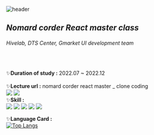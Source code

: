 ![header](https://capsule-render.vercel.app/api?type=waving&color=7fc7d8&height=250&section=header&text=React%20study%202022&fontSize=45&fontColor=fff&fontAlign=75)

## _Nomard corder React master class_

###### Hivelab, DTS Center, Gmarket UI development team

<br/>
<p>
✨<b>Duration of study :</b> 2022.07 ~ 2022.12<br/><br/>
✨<b>Lecture url :</b> nomard corder react master _ clone coding<br/>
  <a href="https://nomadcoders.co/react-for-beginners/lobby" target="_blank"><img src="https://img.shields.io/badge/React-movie_app-fff?style=for-the-v=badge&logo=React&logoColor=fff"/></a> <a href="https://nomadcoders.co/react-masterclass/lobby" target="_blank"><img src="https://img.shields.io/badge/React-master_class-fff?style=for-the-v=badge&logo=React&logoColor=fff"/></a><br/>
✨<b>Skill :</b><br/>
<img src="https://img.shields.io/badge/React-61DAFB?style=flat-square&logo=React&logoColor=black"/> <img src="https://img.shields.io/badge/TypeScript-3178C6?style=flat-square&logo=TypeScript&logoColor=white"/> <img src="https://img.shields.io/badge/JavaScript-F7DF1E?style=flat-square&logo=JavaScript&logoColor=black"/> <img src="https://img.shields.io/badge/styled_components-DB7093?style=flat-square&logo=styled-components&logoColor=white"/> <img src="https://img.shields.io/badge/CSS-1572B6?style=flat-square&logo=CSS3&logoColor=white"/>

✨<b>Language Card :</b><br/>
[![Top Langs](https://github-readme-stats.vercel.app/api/top-langs/?username=JEEHYUNKEEM&layout=compact)](https://github.com/JEEHYUNKEEM/github-readme-stats)

</p>

<br/>
<br/>
